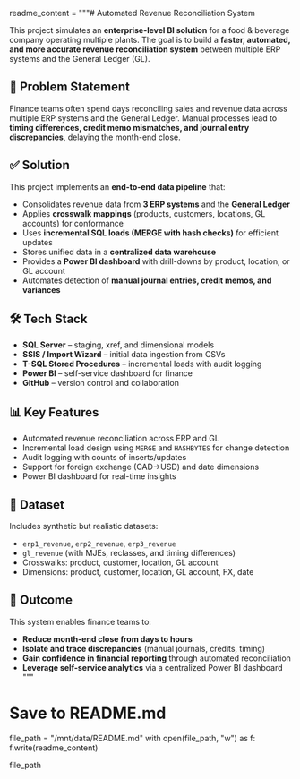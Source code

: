 readme_content = """# Automated Revenue Reconciliation System  

This project simulates an **enterprise-level BI solution** for a food & beverage company operating multiple plants. The goal is to build a **faster, automated, and more accurate revenue reconciliation system** between multiple ERP systems and the General Ledger (GL).  

## 🚀 Problem Statement  
Finance teams often spend days reconciling sales and revenue data across multiple ERP systems and the General Ledger. Manual processes lead to **timing differences, credit memo mismatches, and journal entry discrepancies**, delaying the month-end close.  

## ✅ Solution  
This project implements an **end-to-end data pipeline** that:  
- Consolidates revenue data from **3 ERP systems** and the **General Ledger**  
- Applies **crosswalk mappings** (products, customers, locations, GL accounts) for conformance  
- Uses **incremental SQL loads (MERGE with hash checks)** for efficient updates  
- Stores unified data in a **centralized data warehouse**  
- Provides a **Power BI dashboard** with drill-downs by product, location, or GL account  
- Automates detection of **manual journal entries, credit memos, and variances**  

## 🛠️ Tech Stack  
- **SQL Server** – staging, xref, and dimensional models  
- **SSIS / Import Wizard** – initial data ingestion from CSVs  
- **T-SQL Stored Procedures** – incremental loads with audit logging  
- **Power BI** – self-service dashboard for finance  
- **GitHub** – version control and collaboration  

## 📊 Key Features  
- Automated revenue reconciliation across ERP and GL  
- Incremental load design using `MERGE` and `HASHBYTES` for change detection  
- Audit logging with counts of inserts/updates  
- Support for foreign exchange (CAD→USD) and date dimensions  
- Power BI dashboard for real-time insights  

## 📂 Dataset  
Includes synthetic but realistic datasets:  
- `erp1_revenue`, `erp2_revenue`, `erp3_revenue`  
- `gl_revenue` (with MJEs, reclasses, and timing differences)  
- Crosswalks: product, customer, location, GL account  
- Dimensions: product, customer, location, GL account, FX, date  

## 🎯 Outcome  
This system enables finance teams to:  
- **Reduce month-end close from days to hours**  
- **Isolate and trace discrepancies** (manual journals, credits, timing)  
- **Gain confidence in financial reporting** through automated reconciliation  
- **Leverage self-service analytics** via a centralized Power BI dashboard  
"""

# Save to README.md
file_path = "/mnt/data/README.md"
with open(file_path, "w") as f:
    f.write(readme_content)

file_path
